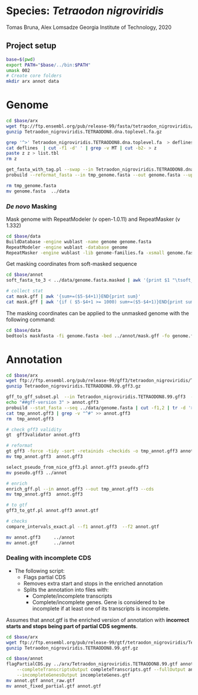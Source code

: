 # Species: _Tetraodon nigroviridis_

Tomas Bruna, Alex Lomsadze
Georgia Institute of Technology,
2020

## Project setup

```bash
base=$(pwd)
export PATH="$base/../bin:$PATH"
umask 002
# Create core folders
mkdir arx annot data
```

# Genome

```bash
cd $base/arx
wget ftp://ftp.ensembl.org/pub/release-99/fasta/tetraodon_nigroviridis/dna/Tetraodon_nigroviridis.TETRAODON8.dna.toplevel.fa.gz
gunzip Tetraodon_nigroviridis.TETRAODON8.dna.toplevel.fa.gz

grep '^>' Tetraodon_nigroviridis.TETRAODON8.dna.toplevel.fa  > deflines
cat deflines  | cut -f1 -d' ' | grep -v MT | cut -b2- > z
paste z z > list.tbl
rm z

get_fasta_with_tag.pl --swap --in Tetraodon_nigroviridis.TETRAODON8.dna.toplevel.fa   --out tmp_genome.fasta  --list list.tbl --v
probuild --reformat_fasta --in tmp_genome.fasta --out genome.fasta --uppercase 1 --letters_per_line 60 --original

rm tmp_genome.fasta
mv genome.fasta  ../data
```

### _De novo_ Masking

Mask genome with RepeatModeler (v open-1.0.11) and RepeatMasker (v 1.332)

```bash
cd $base/data
BuildDatabase -engine wublast -name genome genome.fasta
RepeatModeler -engine wublast -database genome
RepeatMasker -engine wublast -lib genome-families.fa -xsmall genome.fasta
```

Get masking coordinates from soft-masked sequence

```bash
cd $base/annot
soft_fasta_to_3 < ../data/genome.fasta.masked | awk '{print $1 "\tsoft_masking\trepeat\t" $2+1 "\t" $3 "\t.\t.\t.\t." }' > mask.gff

# collect stat
cat mask.gff | awk '{sum+=($5-$4+1)}END{print sum}'
cat mask.gff | awk '{if ( $5-$4+1 >= 1000) sum+=($5-$4+1)}END{print sum}'
```

The masking coordinates can be applied to the unmasked genome with the following command:

```bash
cd $base/data
bedtools maskfasta -fi genome.fasta -bed ../annot/mask.gff -fo genome.fasta.masked -soft
```

# Annotation

```bash
cd $base/arx
wget ftp://ftp.ensembl.org/pub/release-99/gff3/tetraodon_nigroviridis/Tetraodon_nigroviridis.TETRAODON8.99.gff3.gz
gunzip Tetraodon_nigroviridis.TETRAODON8.99.gff3.gz

gff_to_gff_subset.pl  --in Tetraodon_nigroviridis.TETRAODON8.99.gff3  --out tmp_annot.gff3  --list list.tbl --col 2 --v
echo "##gff-version 3" > annot.gff3
probuild --stat_fasta --seq ../data/genome.fasta | cut -f1,2 | tr -d '>' | grep -v '^$' | awk '{print "##sequence-region  " $1 "  1 " $2}' >> annot.gff3
cat tmp_annot.gff3 | grep -v "^#" >> annot.gff3
rm  tmp_annot.gff3

# check gff3 validity
gt  gff3validator annot.gff3

# reformat
gt gff3 -force -tidy -sort -retainids -checkids -o tmp_annot.gff3 annot.gff3
mv tmp_annot.gff3  annot.gff3

select_pseudo_from_nice_gff3.pl annot.gff3 pseudo.gff3
mv pseudo.gff3 ../annot

# enrich
enrich_gff.pl --in annot.gff3 --out tmp_annot.gff3 --cds
mv tmp_annot.gff3  annot.gff3

# to gtf
gff3_to_gtf.pl annot.gff3 annot.gtf

# checks
compare_intervals_exact.pl --f1 annot.gff3  --f2 annot.gtf

mv annot.gff3     ../annot
mv annot.gtf      ../annot
```

### Dealing with incomplete CDS

* The following script:
    * Flags partial CDS
    * Removes extra start and stops in the enriched annotation
    * Splits the annotation into files with:
        * Complete/incomplete transcripts
        * Complete/incomplete genes. Gene is considered to be incomplete if at least one of its transcripts is incomplete.

Assumes that annot.gtf is the enriched version of annotation with **incorrect starts and stops being part of partial CDS segments**.

```bash
cd $base/arx
wget ftp://ftp.ensembl.org/pub/release-99/gtf/tetraodon_nigroviridis/Tetraodon_nigroviridis.TETRAODON8.99.gtf.gz
gunzip Tetraodon_nigroviridis.TETRAODON8.99.gtf.gz

cd $base/annot
flagPartialCDS.py ../arx/Tetraodon_nigroviridis.TETRAODON8.99.gtf annot.gtf --incompleteTranscriptsOutput incompleteTranscripts.gtf \
    --completeTranscriptsOutput completeTranscripts.gtf --fullOutput annot_fixed_partial.gtf --completeGenesOutput completeGenes.gtf \
    --incompleteGenesOutput incompleteGenes.gtf
mv annot.gtf annot_raw.gtf
mv annot_fixed_partial.gtf annot.gtf
```
